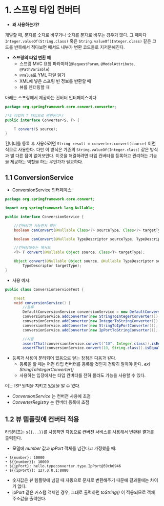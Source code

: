 # 1. 스프링 타입 컨버터

- **왜 사용하는가?**

개발할 때, 문자를 숫자로 바꾸거나 숫자를 문자로 바꾸는 경우가 많다. 그 때마다 `Integer.valueOf(String.class)`
혹은 `String.valueOf(Integer.class)` 같은 코드를 반복해서 적다보면 메서드 내부가 변환 코드들로 지저분해진다.

- **스프링의 타입 변환 예**
    - 스프링 MVC 요청 파라미터(`@RequestParam`, `@ModelAttribute`, `@PathVariable`)
    - `@Value`로 YML 파일 읽기
    - XML에 넣은 스프링 빈 정보를 반환할 때
    - 뷰를 렌더링할 때

아래는 스프링에서 제공하는 컨버터 인터페이스이다.

```java
package org.springframework.core.convert.converter;

/*S 타입이 T 타입으로 변환된다*/
public interface Converter<S, T> {

	T convert(S source);
}
```

컨버터를 등록 후 사용하려면 `String result = converter.convert(source)` 이런 식으로 사용한다. 다만 이 방식은
기존의 `String.valueOf(Integer.class)` 같은 방식과 별 다른 점이 없어보인다. 이것을 해결하려면 타입 컨버터를 등록하고 관리하는 기능을 제공하는 역할을
하는 무언가가 필요하다.

## 1.1 ConversionService

- ConversionService 인터페이스:

```java
package org.springframework.core.convert;

import org.springframework.lang.Nullable;

public interface ConversionService {

	//컨버팅이 가능한지 확인
	boolean canConvert(@Nullable Class<?> sourceType, Class<?> targetType);

	boolean canConvert(@Nullable TypeDescriptor sourceType, TypeDescriptor targetType);

	//컨버팅해주는 메서드
	<T> T convert(@Nullable Object source, Class<T> targetType);

	Object convert(@Nullable Object source, @Nullable TypeDescriptor sourceType,
		TypeDescriptor targetType);
}
```

- 사용 예시:

```java
public class ConversionServiceTest {

	@Test
	void conversionService() {
		//등록
		DefaultConversionService conversionService = new DefaultConversionService();
		conversionService.addConverter(new StringToIntegerConverter());
		conversionService.addConverter(new IntegerToStringConverter());
		conversionService.addConverter(new StringToIpPortConverter());
		conversionService.addConverter(new IpPortToStringConverter());

		//사용
		assertThat(conversionService.convert("10", Integer.class)).isEqualTo(10);
		assertThat(conversionService.convert(10, String.class)).isEqualTo("10");
```

- 등록과 사용이 분리되어 있음으로 얻는 장점은 다음과 같다.
  - 등록을 할 때는 어떤 타입 컨버터를 등록할 것인지 정확히 알아야 한다. _ex) StringToIntegerConverter()_
  - 사용하는 입장에서는 타입 컨버터를 전혀 몰라도 기능을 사용할 수 있다.

이는 ISP 원칙을 지키고 있음을 알 수 있다. 
- _ConversionService_ 는 컨버전 사용에 초점
- _ConverterRegistry_ 는 컨버터 등록에 초점

## 1.2 뷰 템플릿에 컨버터 적용

타임리프는 `${{...}}`를 사용하면 자동으로 컨버전 서비스를 사용해서 변환된 결과를 출력한다.

- 모델에 _number_ 값과 _ipPort_ 객체를 넘긴다고 가정했을 때:

```text
• ${number}: 10000
• ${{number}}: 10000
• ${ipPort}: hello.typeconverter.type.IpPort@59cb0946
• ${{ipPort}}: 127.0.0.1:8080
```

- 숫자값은 뷰 템플릿에 넘길 때 자동으로 문자로 변환해주기 때문에 결과물에는 차이가 없다.
- ipPort 같은 커스텀 객체인 경우, 그대로 출력하면 _toString()_ 이 적용되므로 객체 주소값을 출력한다. 
